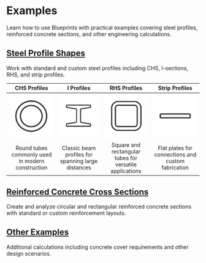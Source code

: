 # Examples

Learn how to use Blueprints with practical examples covering steel profiles, reinforced concrete sections, and other engineering calculations.

## [Steel Profile Shapes](steel_profile_shapes/index.md)
Work with standard and custom steel profiles including CHS, I-sections, RHS, and strip profiles.

| CHS Profiles |                                     I Profiles                                      |                                       RHS Profiles                                        |                                         Strip Profiles                                          |
|:------------:|:-----------------------------------------------------------------------------------:|:-----------------------------------------------------------------------------------------:|:-----------------------------------------------------------------------------------------------:|
| [![CHS Profiles](_images/chs_profiles.png)](steel_profile_shapes/steel_chs_profile.ipynb) | [![I Profiles](_images/i_profiles.png)](steel_profile_shapes/steel_i_profile.ipynb) | [![RHS Profiles](_images/rhs_profiles.png)](steel_profile_shapes/steel_rhs_profile.ipynb) | [![Strip Profiles](_images/strip_profiles.png)](steel_profile_shapes/steel_strip_profile.ipynb) |
| Round tubes commonly used in modern construction |                 Classic beam profiles for spanning large distances                  |                  Square and rectangular tubes for versatile applications                  |                       Flat plates for connections and custom fabrication                        |

## [Reinforced Concrete Cross Sections](reinforced_concrete_sections/index.md) 
Create and analyze circular and rectangular reinforced concrete sections with standard or custom reinforcement layouts.

## [Other Examples](other_examples/index.md)
Additional calculations including concrete cover requirements and other design scenarios.
